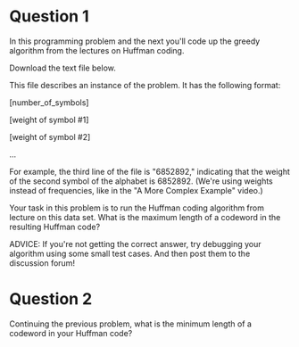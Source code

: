 # Question 1

In this programming problem and the next you'll code up the greedy algorithm from the lectures on Huffman coding.

Download the text file below.

This file describes an instance of the problem. It has the following format:

[number_of_symbols]

[weight of symbol #1]

[weight of symbol #2]

...

For example, the third line of the file is "6852892," indicating that the weight of the second symbol of the alphabet is 6852892.  (We're using weights instead of frequencies, like in the "A More Complex Example" video.)

Your task in this problem is to run the Huffman coding algorithm from lecture on this data set. What is the maximum length of a codeword in the resulting Huffman code?

ADVICE: If you're not getting the correct answer, try debugging your algorithm using some small test cases. And then post them to the discussion forum!

# Question 2
Continuing the previous problem, what is the minimum length of a codeword in your Huffman code?